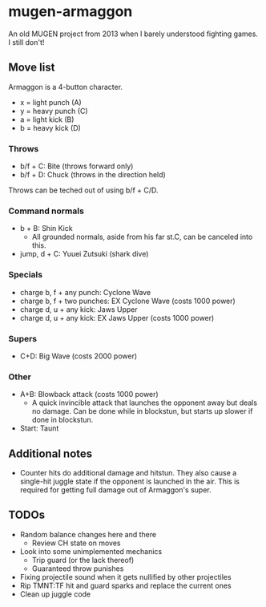 # mugen-armaggon
An old MUGEN project from 2013 when I barely understood fighting games. I still don't!

## Move list

Armaggon is a 4-button character.
- x = light punch (A)
- y = heavy punch (C)
- a = light kick (B)
- b = heavy kick (D)

### Throws
- b/f + C: Bite (throws forward only)
- b/f + D: Chuck (throws in the direction held)

Throws can be teched out of using b/f + C/D.

### Command normals
- b + B: Shin Kick
  - All grounded normals, aside from his far st.C, can be canceled into this.
- jump, d + C: Yuuei Zutsuki (shark dive)

### Specials
- charge b, f + any punch: Cyclone Wave
- charge b, f + two punches: EX Cyclone Wave (costs 1000 power)
- charge d, u + any kick: Jaws Upper
- charge d, u + any kick: EX Jaws Upper (costs 1000 power)

### Supers
- C+D: Big Wave (costs 2000 power)

### Other
- A+B: Blowback attack (costs 1000 power)
  - A quick invincible attack that launches the opponent away but deals no damage. Can be done while in blockstun, but starts up slower if done in blockstun.
- Start: Taunt

## Additional notes

- Counter hits do additional damage and hitstun. They also cause a single-hit juggle state if the opponent is launched in the air. This is required for getting full damage out of Armaggon's super.

## TODOs

- Random balance changes here and there
  - Review CH state on moves
- Look into some unimplemented mechanics
  - Trip guard (or the lack thereof)
  - Guaranteed throw punishes
- Fixing projectile sound when it gets nullified by other projectiles
- Rip TMNT:TF hit and guard sparks and replace the current ones
- Clean up juggle code
